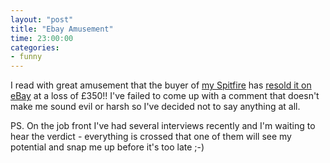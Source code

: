 ```yaml
---
layout: "post"
title: "Ebay Amusement"
time: 23:00:00
categories: 
- funny
---
```

I read with great amusement that the buyer of <a href="http://cgi.ebay.co.uk/ws/eBayISAPI.dll?ViewItem&amp;item=2410079847" target="_blank">my Spitfire</a> has <a href="http://cgi.ebay.co.uk/ws/eBayISAPI.dll?ViewItem&amp;category=29760&amp;item=2413695214" target="_blank">resold it on eBay</a> at a loss of £350!! I've failed to come up with a comment that doesn't make me sound evil or harsh so I've decided not to say anything at all.

PS. On the job front I've had several interviews recently and I'm waiting to hear the verdict - everything is crossed that one of them will see my potential and snap me up before it's too late ;-)